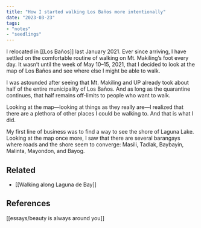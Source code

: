 ```yaml
---
title: "How I started walking Los Baños more intentionally"
date: "2023-03-23"
tags:
- "notes"
- "seedlings"
---
```


I relocated in [[Los Baños]] last January 2021. Ever since arriving, I have settled on the comfortable routine of walking on Mt. Makiling’s foot every day. It wasn’t until the week of May 10–15, 2021, that I decided to look at the map of Los Baños and see where else I might be able to walk.

I was astounded after seeing that Mt. Makiling and UP already took about half of the entire municipality of Los Baños. And as long as the quarantine continues, that half remains off-limits to people who want to walk.

Looking at the map—looking at things as they really are—I realized that there are a plethora of other places I could be walking to. And that is what I did.

My first line of business was to find a way to see the shore of Laguna Lake. Looking at the map once more, I saw that there are several barangays where roads and the shore seem to converge: Masili, Tadlak, Baybayin, Malinta, Mayondon, and Bayog.

## Related

- [[Walking along Laguna de Bay]]

## References

[[essays/beauty is always around you]]